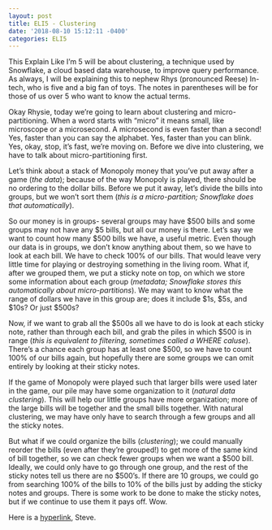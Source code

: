 ```yaml
---
layout: post
title: ELI5 - Clustering
date: '2018-08-10 15:12:11 -0400'
categories: ELI5
---
```


This Explain Like I’m 5 will be about clustering, a technique used by Snowflake, a cloud based data warehouse, to improve query performance.  As always, I will be explaining this to nephew Rhys (pronounced Reese) In-tech, who is five and a big fan of toys. The notes in parentheses will be for those of us over 5 who want to know the actual terms.

Okay Rhysie, today we’re going to learn about clustering and micro-partitioning. When a word starts with “micro” it means small, like microscope or a microsecond. A microsecond is even faster than a second! Yes, faster than you can say the alphabet. Yes, faster than you can blink. Yes, okay, stop, it’s fast, we’re moving on.
Before we dive into clustering, we have to talk about micro-partitioning first.

Let’s think about a stack of Monopoly money that you’ve put away after a game (_the data_); because of the way Monopoly is played, there should be no ordering to the dollar bills. Before we put it away, let’s divide the bills into groups, but we won’t sort them (_this is a micro-partition; Snowflake does that automatically_).

So our money is in groups- several groups may have $500 bills and some groups may not have any $5 bills, but all our money is there. Let’s say we want to count how many $500 bills we have, a useful metric. Even though our data is in groups, we don’t know anything about them, so we have to look at each bill. We have to check 100% of our bills. That would leave very little time for playing or destroying something in the living room.
What if, after we grouped them, we put a sticky note on top, on which we store some information about each group (_metadata; Snowflake stores this automatically about micro-partitions_). We may want to know what the range of dollars we have in this group are; does it include $1s, $5s, and $10s? Or just $500s? 

Now, if we want to grab all the $500s all we have to do is look at each sticky note, rather than through each bill, and grab the piles in which $500 is in range (_this is equivalent to filtering, sometimes called a  WHERE caluse_). There’s a chance each group has at least one $500, so we have to count 100% of our bills again, but hopefully there are some groups we can omit entirely by looking at their sticky notes.

If the game of Monopoly were played such that larger bills were used later in the game, our pile may have some organization to it (_natural data clustering_). This will help our little groups have more organization; more of the large bills will be together and the small bills together. With natural clustering, we may have only have to search through a few groups and all the sticky notes.

But what if we could organize the bills (_clustering_); we could manually reorder the bills (even after they’re grouped!) to get more of the same kind of bill together, so we can check fewer groups when we want a $500 bill. Ideally, we could only have to go through one group, and the rest of the sticky notes tell us there are no $500’s. If there are 10 groups, we could go from searching 100% of the bills to 10% of the bills just by adding the sticky notes and groups. There is some work to be done to make the sticky notes, but if we continue to use them it pays off.
Wow.




Here is a <a href="https://docs.snowflake.net/manuals/user-guide/tables-micro-partitions.html#micro-partitions">hyperlink</a>, Steve. 
